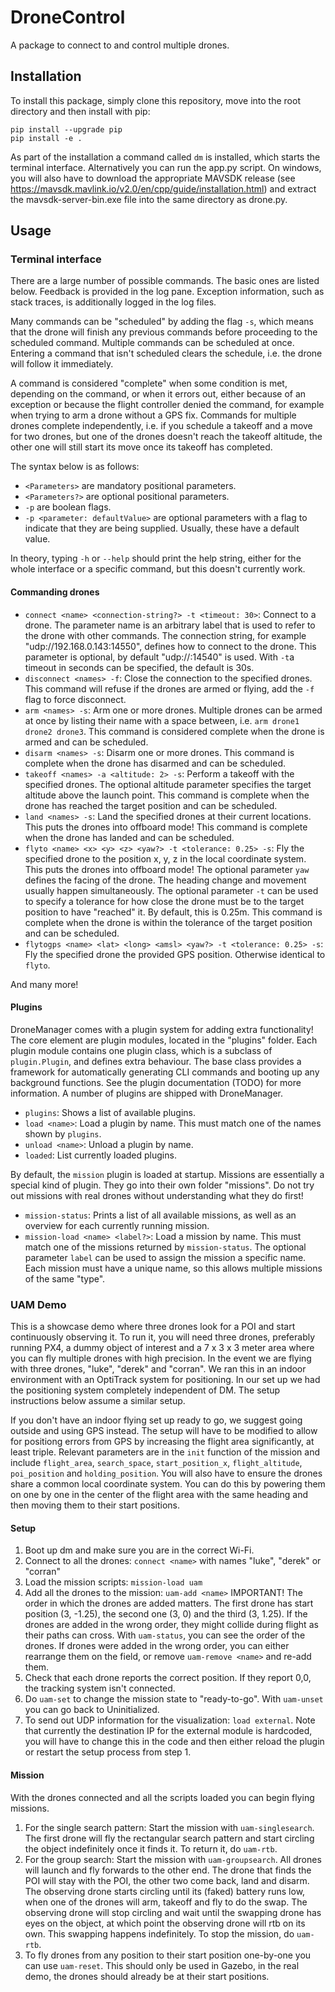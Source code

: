 # DroneControl

A package to connect to and control multiple drones.

## Installation

To install this package, simply clone this repository, move into the root directory and then install with pip:
```
pip install --upgrade pip
pip install -e .
```

As part of the installation a command called ```dm``` is installed, which starts the terminal interface. 
Alternatively you can run the app.py script.
On windows, you will also have to download the appropriate MAVSDK release (see https://mavsdk.mavlink.io/v2.0/en/cpp/guide/installation.html) and extract the mavsdk-server-bin.exe file into the same directory as drone.py.

## Usage

### Terminal interface

There are a large number of possible commands. The basic ones are listed below. Feedback is provided in the log pane.
Exception information, such as stack traces, is additionally logged in the log files. 

Many commands can be "scheduled" by adding the flag `-s`, which means that the drone will finish any previous commands 
before proceeding to the scheduled command. Multiple commands can be scheduled at once. Entering a command that isn't 
scheduled clears the schedule, i.e. the drone will follow it immediately. 

A command is considered "complete" when some condition is met, depending on the command, or when it errors out, either 
because of an exception or because the flight controller denied the command, for example when trying to arm a drone 
without a GPS fix. Commands for multiple drones complete independently, i.e. if you schedule a takeoff and a move for 
two drones, but one of the drones doesn't reach the takeoff altitude, the other one will still start its move once its 
takeoff has completed.

The syntax below is as follows: 
- `<Parameters>` are mandatory positional parameters. 
- `<Parameters?>` are optional positional parameters.
- `-p` are boolean flags.
- `-p <parameter: defaultValue>` are optional parameters with a flag to indicate that they are being supplied. Usually, 
these have a default value.

In theory, typing `-h` or `--help` should print the help string, either for the whole interface or a specific command, 
but this doesn't currently work.

#### Commanding drones

- `connect <name> <connection-string?> -t <timeout: 30>`: Connect to a drone. The parameter name is an arbitrary label that 
is used to refer to the drone with other commands. The connection string, for example "udp://192.168.0.143:14550", 
defines how to connect to the drone. This parameter is optional, by default "udp://:14540" is used. With `-t`a timeout 
in seconds can be specified, the default is 30s.
- `disconnect <names> -f`: Close the connection to the specified drones. This command will refuse if the drones are 
armed or flying, add the `-f` flag to force disconnect.
- `arm <names> -s`: Arm one or more drones. Multiple drones can be armed at once by listing their name with a space 
between, i.e. `arm drone1 drone2 drone3`. This command is considered complete when the drone is armed and can be 
scheduled.
- `disarm <names> -s`: Disarm one or more drones. This command is complete when the drone has disarmed and 
can be scheduled.
- `takeoff <names> -a <altitude: 2> -s`: Perform a takeoff with the specified drones. The optional altitude 
parameter specifies the target altitude above the launch point. This command is complete when the drone has reached the 
target position and can be scheduled.
- `land <names> -s`: Land the specified drones at their current locations. This puts the drones into offboard mode! 
This command is complete when the drone has landed and can be scheduled.
- `flyto <name> <x> <y> <z> <yaw?> -t <tolerance: 0.25> -s`: Fly the specified drone to the position x, y, z in the 
local coordinate system. This puts the drones into offboard mode! The optional parameter `yaw` defines the facing of
the drone. The heading change and movement usually happen simultaneously. The optional parameter `-t` can be used to
specify a tolerance for how close the drone must be to the target position to have "reached" it. By default, this is
0.25m. This command is complete when the drone is within the tolerance of the target position and can be scheduled.
- `flytogps <name> <lat> <long> <amsl> <yaw?> -t <tolerance: 0.25> -s`: Fly the specified drone the provided GPS position.
Otherwise identical to `flyto`.

And many more!

#### Plugins

DroneManager comes with a plugin system for adding extra functionality! The core element are plugin modules, located in 
the "plugins" folder. Each plugin module contains one plugin class, which is a subclass of `plugin.Plugin`, and defines 
extra behaviour. The base class provides a framework for automatically generating CLI commands and booting up any 
background functions. See the plugin documentation (TODO) for more information. A number of plugins are shipped with 
DroneManager.

- `plugins`: Shows a list of available plugins.
- `load <name>`: Load a plugin by name. This must match one of the names shown by `plugins`.
- `unload <name>`: Unload a plugin by name.
- `loaded`: List currently loaded plugins.

By default, the `mission` plugin is loaded at startup. Missions are essentially a special kind of plugin. They go into 
their own folder "missions". Do not try out missions with real drones without understanding what they do first!

- `mission-status`: Prints a list of all available missions, as well as an overview for each currently running mission.
- `mission-load <name> <label?>`: Load a mission by name. This must match one of the missions returned by 
`mission-status`. The optional parameter `label` can be used to assign the mission a specific name. Each mission must 
have a unique name, so this allows multiple missions of the same "type".

### UAM Demo

This is a showcase demo where three drones look for a POI and start continuously observing it.
To run it, you will need three drones, preferably running PX4, a dummy object of interest and a 7 x 3 x 3 meter area 
where you can fly multiple drones with high precision.
In the event we are flying with three drones, "luke", "derek" and "corran".
We ran this in an indoor environment with an OptiTrack system for positioning. In our set up we had the positioning 
system completely independent of DM.
The setup instructions below assume a similar setup.

If you don't have an indoor flying set up ready to go, we suggest going outside and using GPS instead. The setup will 
have to be modified to allow for positiong errors from GPS by increasing the flight area significantly, at least triple. 
Relevant parameters are in the `init` function of the mission and include `flight_area`, `search_space`, 
`start_position_x`, `flight_altitude`, `poi_position` and `holding_position`. You will also have to ensure the drones 
share a common local coordinate system. You can do this by powering them on one by one in the center of the flight 
area with the same heading and then moving them to their start positions.

#### Setup
1. Boot up dm and make sure you are in the correct Wi-Fi.
2. Connect to all the drones: `connect <name>` with names "luke", "derek" or "corran"
3. Load the mission scripts: `mission-load uam`
4. Add all the drones to the mission: `uam-add <name>` IMPORTANT! The order in which the drones are added matters. The 
first drone has start position (3, -1.25), the second one (3, 0) and the third (3, 1.25). If the drones are added in the 
wrong order, they might collide during flight as their paths can cross. With `uam-status`, you can see the order of the 
drones. If drones were added in the wrong order, you can either rearrange them on the field, or remove 
`uam-remove <name>` and re-add them.
5. Check that each drone reports the correct position. If they report 0,0, the tracking system isn't connected. 
6. Do `uam-set` to change the mission state to "ready-to-go". With `uam-unset` you can go back to Uninitialized.
7. To send out UDP information for the visualization: `load external`. Note that currently the destination IP for the 
external module is hardcoded, you will have to change this in the code and then either reload the plugin or restart the 
setup process from step 1.

#### Mission
With the drones connected and all the scripts loaded you can begin flying missions.
1. For the single search pattern: Start the mission with `uam-singlesearch`. The first drone will fly the rectangular 
search pattern and start circling the object indefinitely once it finds it. To return it, do `uam-rtb`.
2. For the group search: Start the mission with `uam-groupsearch`. All drones will launch and fly forwards to the other 
end. The drone that finds the POI will stay with the POI, the other two come back, land and disarm. The observing 
drone starts circling until its (faked) battery runs low, when one of the drones will arm, takeoff and fly to do the 
swap. The observing drone will stop circling and wait until the swapping drone has eyes on the object, at which point 
the observing drone will rtb on its own. This swapping happens indefinitely. To stop the mission, do `uam-rtb`.
3. To fly drones from any position to their start position one-by-one you can use `uam-reset`. This should only be used 
in Gazebo, in the real demo, the drones should already be at their start positions.
